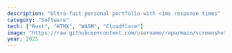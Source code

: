 ```yaml
---
description: "Ultra-fast personal portfolio with <1ms response times"
category: "Software"
tech: ["Rust", "HTMX", "WASM", "Cloudflare"]
image: "https://raw.githubusercontent.com/username/repo/main/screenshot.png"
year: 2025
---
```


